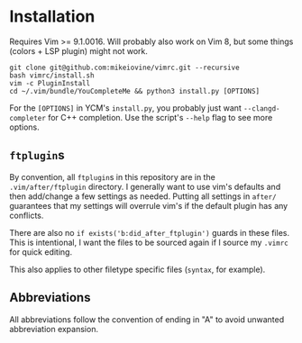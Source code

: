 # Installation
Requires Vim >= 9.1.0016. Will probably also work on Vim 8, but some things 
(colors + LSP plugin) might not work.

```
git clone git@github.com:mikeiovine/vimrc.git --recursive
bash vimrc/install.sh
vim -c PluginInstall
cd ~/.vim/bundle/YouCompleteMe && python3 install.py [OPTIONS]
```

For the `[OPTIONS]` in YCM's `install.py`, you probably just want `--clangd-completer` for 
C++ completion. Use the script's `--help` flag to see more options.

## `ftplugin`s

By convention, all `ftplugin`s in this repository are in the `.vim/after/ftplugin` directory. 
I generally want to use vim's defaults and then add/change a few settings as needed. 
Putting all settings in `after/` guarantees that my settings will overrule vim's if the default 
plugin has any conflicts.

There are also no `if exists('b:did_after_ftplugin')` guards in these files. 
This is intentional, I want the files to be sourced again if I source my `.vimrc` 
for quick editing.

This also applies to other filetype specific files (`syntax`, for example).

## Abbreviations

All abbreviations follow the convention of ending in "A" to avoid unwanted abbreviation expansion.
